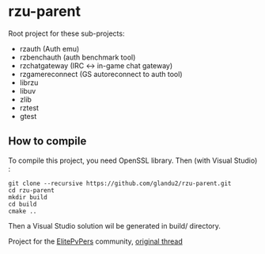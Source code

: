 rzu-parent
=======

Root project for these sub-projects:
* rzauth (Auth emu)
* rzbenchauth (auth benchmark tool)
* rzchatgateway (IRC <-> in-game chat gateway)
* rzgamereconnect (GS autoreconnect to auth tool)
* librzu
* libuv
* zlib
* rztest
* gtest

How to compile
--------------

To compile this project, you need OpenSSL library.
Then (with Visual Studio) :
```
git clone --recursive https://github.com/glandu2/rzu-parent.git
cd rzu-parent
mkdir build
cd build
cmake ..
```

Then a Visual Studio solution wil be generated in build/ directory.

Project for the [ElitePvPers](http://www.elitepvpers.com/forum/rappelz-private-server/) community,
[original thread](http://www.elitepvpers.com/forum/rappelz-private-server/3704022-release-rappelz-auth-emu-v4-0-a.html)

